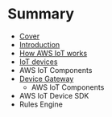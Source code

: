 # Summary

* [Cover](README.md)
* [Introduction](documentation/Introduction.md)
* [How AWS IoT works](how_aws_iot_works.md)
* [IoT devices](iot_devices.md)
* AWS IoT Components
* [Device Gateway](device_gateway.md)
   * AWS IoT Components
* AWS IoT Device SDK
* Rules Engine

